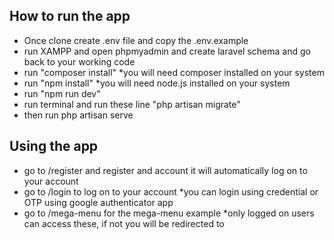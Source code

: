 ## How to run the app

- Once clone create .env file and copy the .env.example 
- run XAMPP and open phpmyadmin and create laravel schema and go back to your working code 
- run "composer install" *you will need composer installed on your system
- run "npm install" *you will need node.js installed on your system
- run "npm run dev"
- run terminal and run these line "php artisan migrate"
- then run php artisan serve

## Using the app

- go to /register and register and account it will automatically log on to your account
- go to /login to log on to your account *you can login using credential or OTP using google authenticator app
- go to /mega-menu for the mega-menu example *only logged on users can access these, if not you will be redirected to 